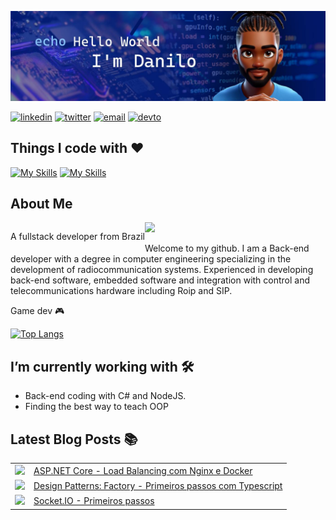 ![](banner-github.jpg)

[![linkedin](https://img.shields.io/badge/linkedin-0A66C2?style=for-the-badge&logo=linkedin&logoColor=white)](https://www.linkedin.com/in/danilodevs/)
[![twitter](https://img.shields.io/badge/twitter-1DA1F2?style=for-the-badge&logo=twitter&logoColor=white)](https://twitter.com/danilosdev)
[![email](https://img.shields.io/static/v1?label=&message=E-mail&color=007722&style=for-the-badge&logo=mail.ru)](mailto:danilo.o.s@hotmail.com)
[![devto](https://img.shields.io/badge/dev.to-0A0A0A?style=for-the-badge&logo=devdotto&logoColor=white)](https://dev.to/danilosilva)


## Things I code with :heart:

[![My Skills](https://skillicons.dev/icons?i=cs,cpp,java,js,nodejs,php,py,ts)](https://github.com/Danilo-Oliveira-Silva)
[![My Skills](https://skillicons.dev/icons?i=mysql,mongodb,postgres,azure,docker,dotnet,rabbitmq,react,eclipse,androidstudio,grafana,matlab,arduino,prometheus,threejs)](https://github.com/Danilo-Oliveira-Silva)

## About Me

<p style="float:left;">A fullstack developer from Brazil </p> <img src="https://camo.githubusercontent.com/02dc58658cadffcd8a46c4cc9e4ddcd6b7df5396c0c643d290bbdfaa38f8a934/68747470733a2f2f686174736372697074732e6769746875622e696f2f636972636c652d666c6167732f666c6167732f62722e737667" width="48" data-canonical-src="https://hatscripts.github.io/circle-flags/flags/br.svg" style="max-width: 100%;">

  Welcome to my github. I am a Back-end developer with a degree in computer engineering specializing in the development of radiocommunication systems. Experienced in developing back-end software, embedded software and integration with control and telecommunications hardware   including Roip and SIP.

  Game dev :video_game: 


[![Top Langs](https://github-readme-stats.vercel.app/api/top-langs/?username=Danilo-Oliveira-Silva&layout=compact&theme=algolia)](https://github.com/Danilo-Oliveira-Silva)


## I’m currently working with :hammer_and_wrench:	

* Back-end coding with C# and NodeJS.
* Finding the best way to teach OOP

## Latest Blog Posts :books:


<table>
  <tr>
    <td><img width=250 src="https://media.dev.to/cdn-cgi/image/width=1000,height=420,fit=cover,gravity=auto,format=auto/https%3A%2F%2Fdev-to-uploads.s3.amazonaws.com%2Fuploads%2Farticles%2Foo7wtn75zm00jb5r2of1.jpg" /></td>
    <td><a href="https://dev.to/danilosilva/aspnet-core-load-balancing-com-nginx-e-docker-3m2e">ASP.NET Core - Load Balancing com Nginx e Docker</a></td>
  </tr>
  <tr>
    <td><img width=250 src="https://media.dev.to/cdn-cgi/image/width=1000,height=420,fit=cover,gravity=auto,format=auto/https%3A%2F%2Fdev-to-uploads.s3.amazonaws.com%2Fuploads%2Farticles%2Fikdexostnlb5jnbqmazv.png" /></td>
    <td><a href="https://dev.to/danilosilva/design-patterns-factory-primeiros-passos-com-typescript-17ga">Design Patterns: Factory - Primeiros passos com Typescript</a></td>
  </tr>

   <tr>
    <td><img width=250 src="https://media.dev.to/cdn-cgi/image/width=1000,height=420,fit=cover,gravity=auto,format=auto/https%3A%2F%2Fdev-to-uploads.s3.amazonaws.com%2Fuploads%2Farticles%2Fz97emthjy62i8bep1n2b.jpg" /></td>
    <td><a href="https://dev.to/danilosilva/socketio-primeiros-passos-4j63">Socket.IO - Primeiros passos</a></td>
  </tr>
</table>
